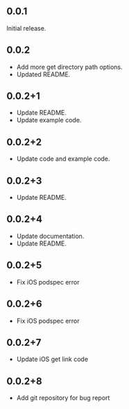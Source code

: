 ## 0.0.1

Initial release.

## 0.0.2

* Add more get directory path options.
* Updated README.

## 0.0.2+1

* Update README.
* Update example code.

## 0.0.2+2

* Update code and example code.

## 0.0.2+3

* Update README.

## 0.0.2+4

* Update documentation.
* Update README.

## 0.0.2+5

* Fix iOS podspec error

## 0.0.2+6

* Fix iOS podspec error

## 0.0.2+7

* Update iOS get link code

## 0.0.2+8

* Add git repository for bug report
